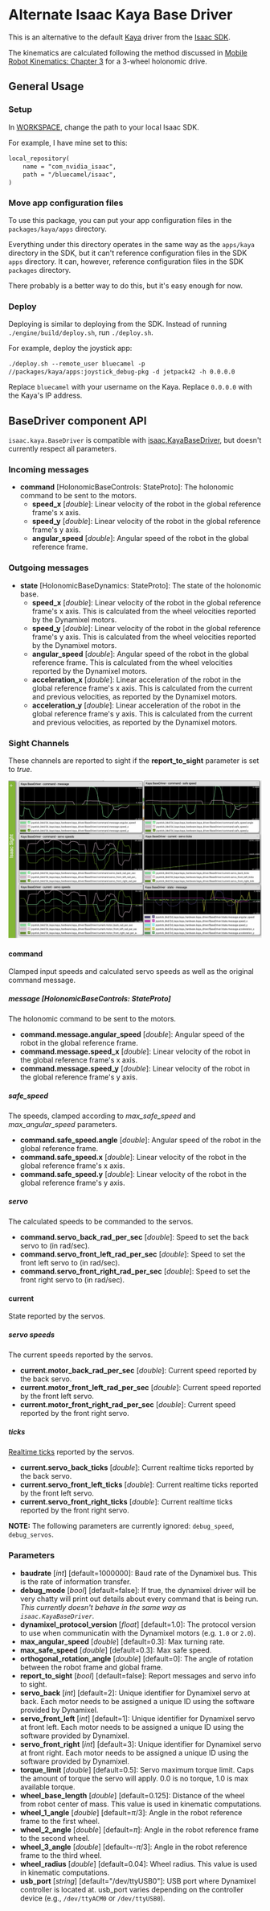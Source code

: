 # Alternate Isaac Kaya Base Driver

This is an alternative to the default [Kaya](https://docs.nvidia.com/isaac/isaac/doc/tutorials/assemble_kaya.html) driver from the [Isaac SDK](https://developer.nvidia.com/isaac-sdk).

The kinematics are calculated following the method discussed in [Mobile Robot Kinematics: Chapter 3](http://www.cs.cmu.edu/~rasc/Download/AMRobots3.pdf) for a 3-wheel holonomic drive.

## General Usage

### Setup

In [WORKSPACE](https://github.com/bluecamel/isaac-kaya/blob/master/WORKSPACE#L34), change the path to your local Isaac SDK.

For example, I have mine set to this:
```
local_repository(
    name = "com_nvidia_isaac",
    path = "/bluecamel/isaac",
)
```

### Move app configuration files

To use this package, you can put your app configuration files in the `packages/kaya/apps` directory.

Everything under this directory operates in the same way as the `apps/kaya` directory in the SDK, but it can't reference configuration files in the SDK `apps` directory.  It can, however, reference configuration files in the SDK `packages` directory.

There probably is a better way to do this, but it's easy enough for now.

### Deploy

Deploying is similar to deploying from the SDK.  Instead of running `./engine/build/deploy.sh`, run `./deploy.sh`.

For example, deploy the joystick app:
```
./deploy.sh --remote_user bluecamel -p //packages/kaya/apps:joystick_debug-pkg -d jetpack42 -h 0.0.0.0
```

Replace `bluecamel` with your username on the Kaya.  Replace `0.0.0.0` with the Kaya's IP address.

## BaseDriver component API

`isaac.kaya.BaseDriver` is compatible with [isaac.KayaBaseDriver](https://docs.nvidia.com/isaac/isaac/doc/component_api.html#isaac-kayabasedriver), but doesn't currently respect all parameters.

### Incoming messages
- **command** [HolonomicBaseControls: StateProto]: The holonomic command to be sent to the motors.
  - **speed_x** [*double*]: Linear velocity of the robot in the global reference frame's x axis.
  - **speed_y** [*double*]: Linear velocity of the robot in the global reference frame's y axis.
  - **angular_speed** [*double*]: Angular speed of the robot in the global reference frame.

### Outgoing messages
- **state** [HolonomicBaseDynamics: StateProto]: The state of the holonomic base.
  - **speed_x** [*double*]: Linear velocity of the robot in the global reference frame's x axis.  This is calculated from the wheel velocities reported by the Dynamixel motors.
  - **speed_y** [*double*]: Linear velocity of the robot in the global reference frame's y axis.  This is calculated from the wheel velocities reported by the Dynamixel motors.
  - **angular_speed** [*double*]: Angular speed of the robot in the global reference frame.  This is calculated from the wheel velocities reported by the Dynamixel motors.
  - **acceleration_x** [*double*]: Linear acceleration of the robot  in the global reference frame's x axis.  This is calculated from the current and previous velocities, as reported by the Dynamixel motors.
  - **acceleration_y** [*double*]: Linear acceleration of the robot  in the global reference frame's y axis.  This is calculated from the current and previous velocities, as reported by the Dynamixel motors.

### Sight Channels
These channels are reported to sight if the **report_to_sight** parameter is set to *true*.

![alt text](https://github.com/bluecamel/isaac-kaya/raw/master/docs/png/channels.png)

#### command
Clamped input speeds and calculated servo speeds as well as the original command message.

##### message [*HolonomicBaseControls: StateProto*]
The holonomic command to be sent to the motors.
  - **command.message.angular_speed** [*double*]: Angular speed of the robot in the global reference frame.
  - **command.message.speed_x** [*double*]: Linear velocity of the robot in the global reference frame's x axis.
  - **command.message.speed_y** [*double*]: Linear velocity of the robot in the global reference frame's y axis.

##### safe_speed
The speeds, clamped according to *max_safe_speed* and *max_angular_speed* parameters.
  - **command.safe_speed.angle** [*double*]: Angular speed of the robot in the global reference frame.
  - **command.safe_speed.x** [*double*]: Linear velocity of the robot in the global reference frame's x axis.
  - **command.safe_speed.y** [*double*]: Linear velocity of the robot in the global reference frame's y axis.

##### servo
The calculated speeds to be commanded to the servos.
  - **command.servo_back_rad_per_sec** [*double*]: Speed to set the back servo to (in rad/sec).
  - **command.servo_front_left_rad_per_sec** [*double*]: Speed to set the front left servo to (in rad/sec).
  - **command.servo_front_right_rad_per_sec** [*double*]: Speed to set the front right servo to (in rad/sec).

#### current
State reported by the servos.

##### servo speeds
The current speeds reported by the servos.
  - **current.motor_back_rad_per_sec** [*double*]: Current speed reported by the back servo.
  - **current.motor_front_left_rad_per_sec** [*double*]: Current speed reported by the front left servo.
  - **current.motor_front_right_rad_per_sec** [*double*]: Current speed reported by the front right servo.

##### ticks
[Realtime ticks](http://emanual.robotis.com/docs/en/dxl/mx/mx-12w/#realtime-tick) reported by the servos.
  - **current.servo_back_ticks** [*double*]: Current realtime ticks reported by the back servo.
  - **current.servo_front_left_ticks** [*double*]: Current realtime ticks reported by the front left servo.
  - **current.servo_front_right_ticks** [*double*]: Current realtime ticks reported by the front right servo.

**NOTE:** The following parameters are currently ignored: `debug_speed`, `debug_servos`.

### Parameters
- **baudrate** [*int*] [default=1000000]: Baud rate of the Dynamixel bus. This is the rate of information transfer.
- **debug_mode** [*bool*] [default=false]: If true, the dynamixel driver will be very chatty will print out details about every command that is being run.  *This currently doesn't behave in the same way as `isaac.KayaBaseDriver`.*
- **dynamixel_protocol_version** [*float*] [default=1.0]: The protocol version to use when communicatin with the Dynamixel motors (e.g. `1.0` or `2.0`).
- **max_angular_speed** [*double*] [default=0.3]: Max turning rate.
- **max_safe_speed** [*double*] [default=0.3]: Max safe speed.
- **orthogonal_rotation_angle** [*double*] [default=0]: The angle of rotation between the robot frame and global frame.
- **report_to_sight** [*bool*] [default=false]: Report messages and servo info to sight.
- **servo_back** [*int*] [default=2]: Unique identifier for Dynamixel servo at back. Each motor needs to be assigned a unique ID using the software provided by Dynamixel.
- **servo_front_left** [*int*] [default=1]: Unique identifier for Dynamixel servo at front left. Each motor needs to be assigned a unique ID using the software provided by Dynamixel.
- **servo_front_right** [*int*] [default=3]: Unique identifier for Dynamixel servo at front right. Each motor needs to be assigned a unique ID using the software provided by Dynamixel.
- **torque_limit** [*double*] [default=0.5]: Servo maximum torque limit. Caps the amount of torque the servo will apply. 0.0 is no torque, 1.0 is max available torque.
- **wheel_base_length** [*double*] [default=0.125]: Distance of the wheel from robot center of mass. This value is used in kinematic computations.
- **wheel_1_angle** [*double*] [default=$\pi$/3]: Angle in the robot reference frame to the first wheel.
- **wheel_2_angle** [*double*] [default=$\pi$]: Angle in the robot reference frame to the second wheel.
- **wheel_3_angle** [*double*] [default=-$\pi$/3]: Angle in the robot reference frame to the third wheel.
- **wheel_radius** [*double*] [default=0.04]: Wheel radius. This value is used in kinematic computations.
- **usb_port** [*string*] [default="/dev/ttyUSB0"]: USB port where Dynamixel controller is located at. usb_port varies depending on the controller device (e.g., `/dev/ttyACM0` or `/dev/ttyUSB0`).

